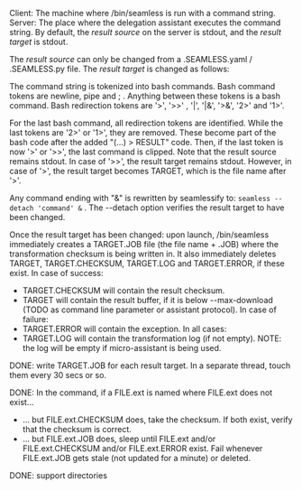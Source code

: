 Client: The machine where /bin/seamless is run with a command string.
Server: The place where the delegation assistant executes the command string.
By default, the *result source* on the server is stdout, and the *result target* is stdout.

The *result source* can only be changed from a .SEAMLESS.yaml / .SEAMLESS.py file.
The *result target* is changed as follows:

The command string is tokenized into bash commands.
Bash command tokens are newline, pipe and ; . Anything between these tokens is a bash command.
Bash redirection tokens are '>', '>>' , '|', '|&', '>&', '2>' and '1>'.

For the last bash command, all redirection tokens are identified.
While the last tokens are '2>' or '1>', they are removed. These become part of the bash code after the added "(...) > RESULT" code.
Then, if the last token is now '>' or '>>', the last command is clipped. Note that the result source remains stdout. In case of '>>', the result target remains stdout.
However, in case of '>', the result target becomes TARGET, which is the file name after '>'. 

Any command ending with "&" is rewritten by seamlessify to: `seamless --detach 'command' &` . The --detach option verifies the result target to have been changed.

Once the result target has been changed: upon launch, /bin/seamless immediately creates a TARGET.JOB file (the file name + .JOB) where the transformation checksum is being written in. It also immediately deletes TARGET, TARGET.CHECKSUM, TARGET.LOG and TARGET.ERROR, if these exist. 
In case of success:
- TARGET.CHECKSUM will contain the result checksum.
- TARGET will contain the result buffer, if it is below --max-download (TODO as command line parameter or assistant protocol).
In case of failure:
- TARGET.ERROR will contain the exception. 
In all cases:
- TARGET.LOG will contain the transformation log (if not empty). NOTE: the log will be empty if micro-assistant is being used.

DONE: write TARGET.JOB for each result target. In a separate thread, touch them every 30 secs or so.

DONE: In the command, if a FILE.ext is named where FILE.ext does not exist... 
- ... but FILE.ext.CHECKSUM does, take the checksum. If both exist, verify that the checksum is correct.
- ... but FILE.ext.JOB does, sleep until FILE.ext and/or FILE.ext.CHECKSUM and/or FILE.ext.ERROR exist. Fail whenever FILE.ext.JOB gets stale (not updated for a minute) or deleted.

DONE: support directories